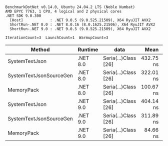 ```

BenchmarkDotNet v0.14.0, Ubuntu 24.04.2 LTS (Noble Numbat)
AMD EPYC 7763, 1 CPU, 4 logical and 2 physical cores
.NET SDK 9.0.300
  [Host]            : .NET 9.0.5 (9.0.525.21509), X64 RyuJIT AVX2
  ShortRun-.NET 8.0 : .NET 8.0.16 (8.0.1625.21506), X64 RyuJIT AVX2
  ShortRun-.NET 9.0 : .NET 9.0.5 (9.0.525.21509), X64 RyuJIT AVX2

IterationCount=3  LaunchCount=1  WarmupCount=3  

```
| Method                  | Runtime  | data                 | Mean      | Error     | StdDev   | Min       | Max       | Gen0   | Allocated |
|------------------------ |--------- |--------------------- |----------:|----------:|---------:|----------:|----------:|-------:|----------:|
| SystemTextJson          | .NET 8.0 | Seria(...)Class [26] | 432.75 ns | 23.732 ns | 1.301 ns | 431.50 ns | 434.10 ns | 0.0196 |     328 B |
| SystemTextJsonSourceGen | .NET 8.0 | Seria(...)Class [26] | 322.01 ns |  9.463 ns | 0.519 ns | 321.42 ns | 322.38 ns | 0.0219 |     368 B |
| MemoryPack              | .NET 8.0 | Seria(...)Class [26] | 100.67 ns |  5.663 ns | 0.310 ns | 100.31 ns | 100.87 ns | 0.0076 |     128 B |
| SystemTextJson          | .NET 9.0 | Seria(...)Class [26] | 404.14 ns | 48.735 ns | 2.671 ns | 402.31 ns | 407.21 ns | 0.0196 |     328 B |
| SystemTextJsonSourceGen | .NET 9.0 | Seria(...)Class [26] | 311.89 ns | 24.985 ns | 1.370 ns | 310.55 ns | 313.28 ns | 0.0219 |     368 B |
| MemoryPack              | .NET 9.0 | Seria(...)Class [26] |  84.66 ns |  4.316 ns | 0.237 ns |  84.42 ns |  84.89 ns | 0.0076 |     128 B |
